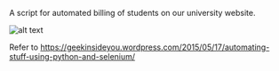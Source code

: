A script for automated billing of students on our university website.

![alt text](http://www.geekinsideyou.com/wp-content/uploads/2016/01/final.gif?w=660&h=325 "Image")

Refer to https://geekinsideyou.wordpress.com/2015/05/17/automating-stuff-using-python-and-selenium/
